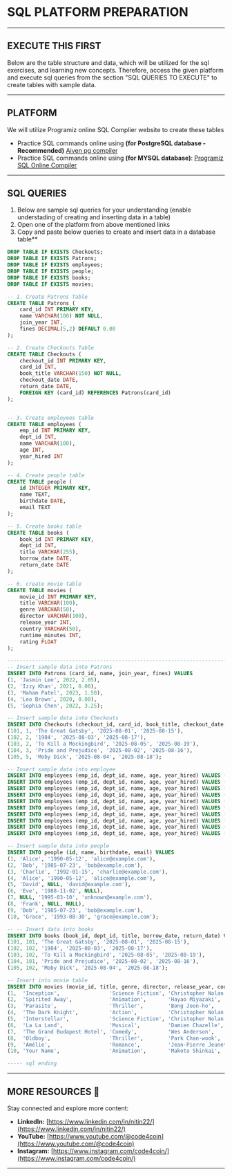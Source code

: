 # SQL PLATFORM PREPARATION
---
## EXECUTE THIS FIRST
Below are the table structure and data, which will be utilized for the sql exercises, and learning new concepts.
Therefore, access the given platform and execute sql queries from the section "SQL QUERIES TO EXECUTE" to create tables with sample data.

---

## PLATFORM
We will utilize Programiz online SQL Complier website to create these tables 
- Practice SQL commands online using **(for PostgreSQL database - Recommended)** [Aiven pg compiler](https://aiven.io/tools/pg-playground?utm_source=chatgpt.com)
- Practice SQL commands online using **(for MYSQL database)**: [Programiz SQL Online Compiler](https://www.programiz.com/sql/online-compiler)

---


## SQL QUERIES
1. Below are sample sql queries for your understanding (enable understading of creating and inserting data in a table)
2. Open one of the platform from above mentioned links
3. Copy and paste below queries to create and insert data in a database table**

```sql
DROP TABLE IF EXISTS Checkouts;
DROP TABLE IF EXISTS Patrons;
DROP TABLE IF EXISTS employees;
DROP TABLE IF EXISTS people;
DROP TABLE IF EXISTS books;
DROP TABLE IF EXISTS movies;

-- 1. Create Patrons Table
CREATE TABLE Patrons (
    card_id INT PRIMARY KEY,
    name VARCHAR(100) NOT NULL,
    join_year INT,
    fines DECIMAL(5,2) DEFAULT 0.00
);

-- 2. Create Checkouts Table
CREATE TABLE Checkouts (
    checkout_id INT PRIMARY KEY,
    card_id INT,
    book_title VARCHAR(150) NOT NULL,
    checkout_date DATE,
    return_date DATE,
    FOREIGN KEY (card_id) REFERENCES Patrons(card_id)
);


-- 3. Create employees table
CREATE TABLE employees (
    emp_id INT PRIMARY KEY,
    dept_id INT,
    name VARCHAR(100),
    age INT,
    year_hired INT
);

-- 4. Create people table
CREATE TABLE people (
    id INTEGER PRIMARY KEY,
    name TEXT,
    birthdate DATE,
    email TEXT
);

-- 5. Create books table
CREATE TABLE books (
    book_id INT PRIMARY KEY,
    dept_id INT,
    title VARCHAR(255),
    borrow_date DATE,
    return_date DATE
);

-- 6. create movie table
CREATE TABLE movies (
    movie_id INT PRIMARY KEY,
    title VARCHAR(100),
    genre VARCHAR(50),
    director VARCHAR(100),
    release_year INT,
    country VARCHAR(50),
    runtime_minutes INT,
    rating FLOAT
);

------------------------------------------------------------------------------------
-- Insert sample data into Patrons
INSERT INTO Patrons (card_id, name, join_year, fines) VALUES
(1, 'Jasmin Lee', 2022, 2.05),
(2, 'Izzy Khan', 2021, 0.00),
(3, 'Maham Patel', 2023, 1.50),
(4, 'Leo Brown', 2020, 0.00),
(5, 'Sophia Chen', 2022, 3.25);

-- Insert sample data into Checkouts
INSERT INTO Checkouts (checkout_id, card_id, book_title, checkout_date, return_date) VALUES
(101, 1, 'The Great Gatsby', '2025-08-01', '2025-08-15'),
(102, 2, '1984', '2025-08-03', '2025-08-17'),
(103, 2, 'To Kill a Mockingbird', '2025-08-05', '2025-08-19'),
(104, 3, 'Pride and Prejudice', '2025-08-02', '2025-08-16'),
(105, 5, 'Moby Dick', '2025-08-04', '2025-08-18');

-- Insert sample data into employee
INSERT INTO employees (emp_id, dept_id, name, age, year_hired) VALUES (1, 101, 'John',     30, 2020);
INSERT INTO employees (emp_id, dept_id, name, age, year_hired) VALUES (2, 102, 'Jane',     28, 2021);
INSERT INTO employees (emp_id, dept_id, name, age, year_hired) VALUES (3, 101, 'Michael',  35, 2019);
INSERT INTO employees (emp_id, dept_id, name, age, year_hired) VALUES (4, 103, 'Emily',    29, 2021);
INSERT INTO employees (emp_id, dept_id, name, age, year_hired) VALUES (5, 104, 'David',    32, 2020);
INSERT INTO employees (emp_id, dept_id, name, age, year_hired) VALUES (6, 102, 'Sarah',    26, 2018);
INSERT INTO employees (emp_id, dept_id, name, age, year_hired) VALUES (7, 103, 'Chris',    31, 2020);
INSERT INTO employees (emp_id, dept_id, name, age, year_hired) VALUES (8, 101, 'Megan',    27, 2021);
INSERT INTO employees (emp_id, dept_id, name, age, year_hired) VALUES (9, 104, 'Robert',   38, 2019);
INSERT INTO employees (emp_id, dept_id, name, age, year_hired) VALUES (10,104,'Patricia',  33, 2021);

-- Insert sample data into people
INSERT INTO people (id, name, birthdate, email) VALUES
(1, 'Alice', '1990-05-12', 'alice@example.com'),
(2, 'Bob', '1985-07-23', 'bob@example.com'),
(3, 'Charlie', '1992-01-15', 'charlie@example.com'),
(4, 'Alice', '1990-05-12', 'alice@example.com'),
(5, 'David', NULL, 'david@example.com'),
(6, 'Eve', '1988-11-02', NULL),
(7, NULL, '1995-03-10', 'unknown@example.com'),
(8, 'Frank', NULL, NULL),
(9, 'Bob', '1985-07-23', 'bob@example.com'),
(10, 'Grace', '1993-08-30', 'grace@example.com');

-- -- Insert data into books
INSERT INTO books (book_id, dept_id, title, borrow_date, return_date) VALUES
(101, 101, 'The Great Gatsby', '2025-08-01', '2025-08-15'),
(102, 102, '1984', '2025-08-03', '2025-08-17'),
(103, 102, 'To Kill a Mockingbird', '2025-08-05', '2025-08-19'),
(104, 101, 'Pride and Prejudice', '2025-08-02', '2025-08-16'),
(105, 102, 'Moby Dick', '2025-08-04', '2025-08-18');

-- Insert into movie table
INSERT INTO movies (movie_id, title, genre, director, release_year, country, runtime_minutes, rating) VALUES
(1,  'Inception',                'Science Fiction', 'Christopher Nolan', 2010, 'USA',    148, 8.8),
(2,  'Spirited Away',            'Animation',       'Hayao Miyazaki',    2001, 'Japan',  125, 8.6),
(3,  'Parasite',                 'Thriller',        'Bong Joon-ho',      2019, 'South Korea', 132, 8.5),
(4,  'The Dark Knight',          'Action',          'Christopher Nolan', 2008, 'USA',    152, 9.0),
(5,  'Interstellar',             'Science Fiction', 'Christopher Nolan', 2014, 'USA',    169, 8.7),
(6,  'La La Land',               'Musical',         'Damien Chazelle',   2016, 'USA',    128, 8.0),
(7,  'The Grand Budapest Hotel', 'Comedy',          'Wes Anderson',      2014, 'Germany',  99, 8.1),
(8,  'Oldboy',                   'Thriller',        'Park Chan-wook',    2003, 'South Korea', 120, 8.4),
(9,  'Amélie',                   'Romance',         'Jean-Pierre Jeunet',2001, 'France', 122, 8.3),
(10, 'Your Name',                'Animation',       'Makoto Shinkai',    2016, 'Japan',  106, 8.4);

----- sql ending
```

---
## **MORE RESOURCES** 🔗

Stay connected and explore more content:

- **LinkedIn:** [https://www.linkedin.com/in/nitin22/](https://www.linkedin.com/in/nitin22/)
- **YouTube:** [https://www.youtube.com/@code4coin](https://www.youtube.com/@code4coin)
- **Instagram:** [https://www.instagram.com/code4coin/](https://www.instagram.com/code4coin/)

---
